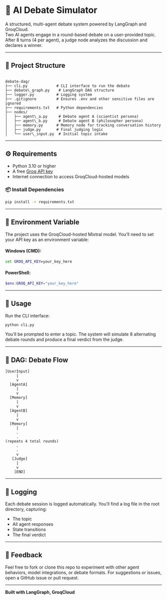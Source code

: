 
# 🧠 AI Debate Simulator

A structured, multi-agent debate system powered by LangGraph and GroqCloud.  
Two AI agents engage in a round-based debate on a user-provided topic. After 8 turns (4 per agent), a judge node analyzes the discussion and declares a winner.

---

## 📂 Project Structure

````

debate-dag/
├── cli.py             # CLI interface to run the debate
├── debate\_graph.py    # LangGraph DAG structure
├── logger.py          # Logging system
├── .gitignore         # Ensures .env and other sensitive files are ignored
├── requirements.txt   # Python dependencies
├── nodes/
│   ├── agent\_a.py     # Debate agent A (scientist persona)
│   ├── agent\_b.py     # Debate agent B (philosopher persona)
│   ├── memory.py      # Memory node for tracking conversation history
│   ├── judge.py       # Final judging logic
│   └── user\_input.py  # Initial topic intake

````

---

## ⚙️ Requirements

- Python 3.10 or higher
- A free [Groq API key](https://console.groq.com/)
- Internet connection to access GroqCloud-hosted models

### 📦 Install Dependencies

```bash
pip install -r requirements.txt
````

---

## 🔐 Environment Variable

The project uses the GroqCloud-hosted Mixtral model. You’ll need to set your API key as an environment variable:

#### Windows (CMD):

```cmd
set GROQ_API_KEY=your_key_here
```

#### PowerShell:

```powershell
$env:GROQ_API_KEY="your_key_here"
```

---

## 🚀 Usage

Run the CLI interface:

```bash
python cli.py
```

You’ll be prompted to enter a topic. The system will simulate 8 alternating debate rounds and produce a final verdict from the judge.

---

## 🧠 DAG: Debate Flow

```text
[UserInput]
     |
     v
  [AgentA]
     |
     v
  [Memory]
     |
     v
  [AgentB]
     |
     v
  [Memory]
     |
     .
     .
(repeats 4 total rounds)
     .
     .
     v
   [Judge]
     |
     v
    [END]
```

---

## 📝 Logging

Each debate session is logged automatically. You’ll find a log file in the root directory, capturing:

* The topic
* All agent responses
* State transitions
* The final verdict

---



## 💬 Feedback

Feel free to fork or clone this repo to experiment with other agent behaviors, model integrations, or debate formats. For suggestions or issues, open a GitHub issue or pull request.

---

**Built with LangGraph, GroqCloud**

```

